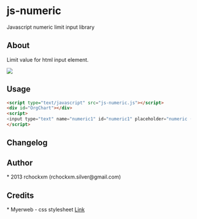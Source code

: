 js-numeric
========

Javascript numeric limit input library

<h2><a name="about" class="anchor" href="#about"><span class="mini-icon mini-icon-link"></span></a>About</h2>

Limit value for html input element.

<img src="http://i.imgur.com/EaujkKq.jpg" />

<h2><a name="usage" class="anchor" href="#about"><span class="mini-icon mini-icon-link"></span></a>Usage</h2>

```html
<script type="text/javascript" src="js-numeric.js"></script>
<div id="OrgChart"></div>
<script>
<input type="text" name="numeric1" id="numeric1" placeholder="numeric (10)" onkeypress="return NumericLimits(this, 10);" />
</script>
```

<h2><a name="changelog" class="anchor" href="#about"><span class="mini-icon mini-icon-link"></span></a>Changelog</h2>

<h2><a name="author" class="anchor" href="#author"><span class="mini-icon mini-icon-link"></span></a>Author</h2>
* 2013 rchockxm (rchockxm.silver@gmail.com)

<h2><a name="credits" class="anchor" href="#credits"><span class="mini-icon mini-icon-link"></span></a>Credits</h2>
* Myerweb - css stylesheet <a href="http://meyerweb.com/eric/tools/css/reset/">Link</a>

